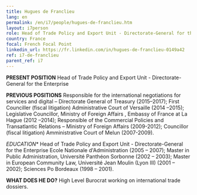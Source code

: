 ```yaml
---
title: Hugues de Franclieu
lang: en
permalink: /en/i7/people/hugues-de-franclieu.htm
layout: i7person
role: Head of Trade Policy and Export Unit - Directorate-General for the Enterprise  
country: France
focal: French Focal Point
linkedin_url: https://fr.linkedin.com/in/hugues-de-franclieu-0149a42
ref: i7-de-franclieu
parent_ref: i7
---
```

**PRESENT POSITION** Head of Trade Policy and Export Unit - Directorate-General for the Enterprise

**PREVIOUS POSITIONS**  Responsible for the international negotiations for services and  digital – Directorate General of Treasury (2015–2017); First Counciller (fiscal litigation) Administrative Court of Versaille (2014 –2015); Legislative Councillor, Ministry of Foreign Affairs , Embassy of France at La Hague (2012 –2014); Responsible of the Commercial Policies and Transatlantic Relations – Ministry of Foreign Affairs (2009-2012); Councillor (fiscal litigation) Amministrative Court of Melun (2007-2009). 

*EDUCATION** Head of Trade Policy and Export Unit - Directorate-General for the Enterprise Ecole Nationale d'Administration (2005 – 2007); Master in Public Administration, Université Panthéon Sorbonne (2002 – 2003); Master in European Community Law, Université Jean Moulin (Lyon III) (2001 – 2002); Sciences Po Bordeaux (1998 – 2001).

**WHAT DOES HE DO?** High Level Burocrat working on international trade dossiers.

